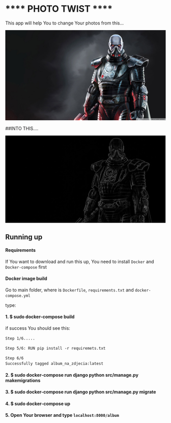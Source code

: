 <h1>
**** PHOTO TWIST ****
</h1>


This app will help You to change Your photos from this...

![Alt text](misc/back.jpg)



##INTO THIS....

![Alt text](misc/background.png)  



## Running up

#### Requirements

If You want to download and run this up, You need to install `Docker` and `Docker-compose` first


#### Docker image build

Go to main folder, where is `Dockerfile`, `requirements.txt` and `docker-compose.yml`

type:
#### 1. $ sudo docker-compose build

if success You should see this:

`Step 1/6.....  `
  
`Step 5/6: RUN pip install -r requiremets.txt`  

`Step 6/6`  
`Successfully tagged album_na_zdjecia:latest`

#### 2. $ sudo docker-compose run django python src/manage.py makemigrations
#### 3. $ sudo docker-compose run django python src/manage.py migrate
#### 4. $ sudo docker-compose up
#### 5. Open Your browser and type `localhost:8000/album`

        

        
        


